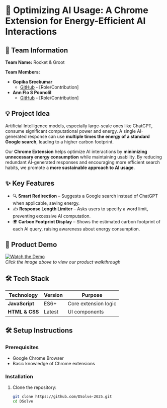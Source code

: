 # 🚀 Optimizing AI Usage: A Chrome Extension for Energy-Efficient AI Interactions  

## 👥 Team Information  
**Team Name:** Rocket & Groot  

**Team Members:**  
- **Gopika Sreekumar**  
  - [GitHub](https://github.com/Gopika4112) - [Role/Contribution]  
- **Ann Flo S Poonolil**  
  - [GitHub](https://github.com/annflospoonolil) - [Role/Contribution]  

## 💡 Project Idea  
Artificial Intelligence models, especially large-scale ones like ChatGPT, consume significant computational power and energy. A single AI-generated response can use **multiple times the energy of a standard Google search**, leading to a higher carbon footprint.  

Our **Chrome Extension** helps optimize AI interactions by **minimizing unnecessary energy consumption** while maintaining usability. By reducing redundant AI-generated responses and encouraging more efficient search habits, we promote a **more sustainable approach to AI usage**.  

## ✨ Key Features  
- 🔍 **Smart Redirection** – Suggests a Google search instead of ChatGPT when applicable, saving energy.  
- ✍️ **Response Length Limiter** – Asks users to specify a word limit, preventing excessive AI computation.  
- 🌍 **Carbon Footprint Display** – Shows the estimated carbon footprint of each AI query, raising awareness about energy consumption.  

## 🎥 Product Demo  
[![Watch the Demo](https://via.placeholder.com/300x200?text=Click+for+Demo+Video)](https://youtube.com/link-to-video)  
*Click the image above to view our product walkthrough*  

## 🛠️ Tech Stack  
| Technology    | Version | Purpose                        |  
|--------------|---------|--------------------------------|  
| **JavaScript** | ES6+    | Core extension logic          |   
| **HTML & CSS** | Latest | UI components                 |  

## 🛠️ Setup Instructions  

### Prerequisites  
- Google Chrome Browser  
- Basic knowledge of Chrome extensions  

### Installation  
1. Clone the repository:  
   ```bash
   git clone https://github.com/DSolve-2025.git
   cd DSolve
